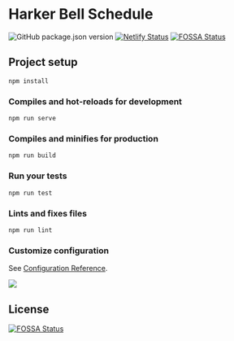 # Harker Bell Schedule
![GitHub package.json version](https://img.shields.io/github/package-json/v/BowenYin/harker-bell.svg)
[![Netlify Status](https://api.netlify.com/api/v1/badges/af49fbbb-c506-4bc7-a158-ab0ae4e922bf/deploy-status)](https://app.netlify.com/sites/harker-bell/deploys)
[![FOSSA Status](https://app.fossa.io/api/projects/git%2Bgithub.com%2FBowenYin%2Fharker-bell.svg?type=shield)](https://app.fossa.io/projects/git%2Bgithub.com%2FBowenYin%2Fharker-bell?ref=badge_shield)

## Project setup
```
npm install
```

### Compiles and hot-reloads for development
```
npm run serve
```

### Compiles and minifies for production
```
npm run build
```

### Run your tests
```
npm run test
```

### Lints and fixes files
```
npm run lint
```

### Customize configuration
See [Configuration Reference](https://cli.vuejs.org/config/).

<a href="https://www.netlify.com">
  <img src="https://www.netlify.com/img/global/badges/netlify-light.svg"/>
</a>


## License
[![FOSSA Status](https://app.fossa.io/api/projects/git%2Bgithub.com%2FBowenYin%2Fharker-bell.svg?type=large)](https://app.fossa.io/projects/git%2Bgithub.com%2FBowenYin%2Fharker-bell?ref=badge_large)
